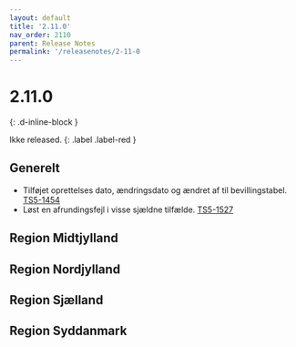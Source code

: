 ```yaml
---
layout: default
title: '2.11.0'
nav_order: 2110
parent: Release Notes
permalink: '/releasenotes/2-11-0
---
```


# 2.11.0
{: .d-inline-block }

Ikke released. {: .label .label-red }

## Generelt
- Tilføjet oprettelses dato, ændringsdato og ændret af til bevillingstabel. [TS5-1454](https://sd.trifork.com/browse/TS5-1454)
- Løst en afrundingsfejl i visse sjældne tilfælde. [TS5-1527](https://sd.trifork.com/browse/TS5-1527)

## Region Midtjylland

## Region Nordjylland

## Region Sjælland

## Region Syddanmark

